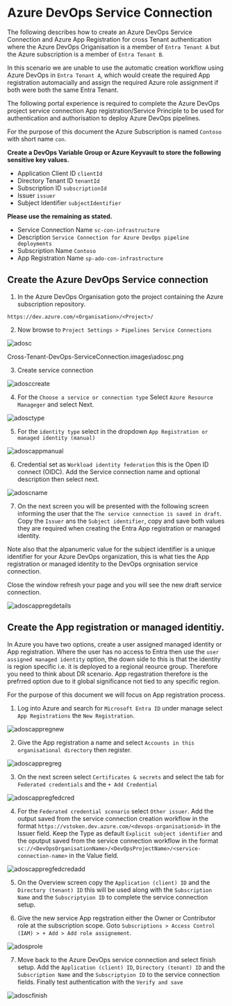 # Azure DevOps Service Connection

The following describes how to create an Azure DevOps Service Connection and Azure App Registration for cross Tenant authentication where the Azure DevOps Origanisation is a member of `Entra Tenant A` but the Azure subscription is a member of `Entra Tenant B`.

In this scenario we are unable to use the automatic creation workflow using Azure DevOps in `Entra Tenant A`, which would create the required App registration automacially and assign the required Azure role assignment if both were both the same Entra Tenant.

The following portal experience is required to complete the Azure DevOps project service connection App registration/Service Principle to be used for authentication and authorisation to deploy Azure DevOps pipelines.

For the purpose of this document the Azure Subscription is named `Contoso` with short name `con`.

**Create a DevOps Variable Group or Azure Keyvault to store the following sensitive key values.**

- Application Client ID `clientId`
- Directory Tenant ID `tenantId`
- Subscription ID `subscriptionId`
- Issuer `issuer`
- Subject Identifier `subjectIdentifier`

**Please use the remaining as stated.**

- Service Connection Name `sc-con-infrastructure`
- Description `Service Connection for Azure DevOps pipeline deployments`
- Subscription Name `Contoso`
- App Registration Name `sp-ado-con-infrastructure`

## Create the Azure DevOps Service connection

01. In the Azure DevOps Organisation goto the project containing the Azure subscription repository.

`https://dev.azure.com/<Organisation>/<Project>/`

02. Now browse to `Project Settings > Pipelines Service Connections`

![adosc](.images/adosc.png)

Cross-Tenant-DevOps-ServiceConnection\.images\adosc.png

03. Create service connection

![adosccreate](.images/adosccreate.png)

04. For the `Choose a service or connection type` Select `Azure Resource Manageger` and select Next.

![adosctype](.images/adosctype.png)

05. For the `identity type` select in the dropdown `App Registration or managed identity (manual)`

![adoscappmanual](.images/adoscappmanual.png)

06. Credential set as `Workload identity federation` this is the Open ID connect (OIDC). Add the Service connection name and optional description then select next.

![adoscname](.images/adoscname.png)

07. On the next screen you will be presented with the following screen informing the user that the `The service connection is saved in draft`. Copy the `Issuer` ans the `Subject identifier`, copy and save both values they are required when creating the Entra App registration or managed identity. 

Note also that the alpanumeric value for the subject identifier is a unique identifier for your Azure DevOps organization, this is what ties the App registration or managed identity to the DevOps orgnisation service connection.

Close the window refresh your page and you will see the new draft service connection.

![adoscappregdetails](.images/adoscappregdetails.png)

## Create the App registration or managed identitiy.

In Azure you have two options, create a user assigned managed identity or App registration. Where the user has no access to Entra then use the `user assigned managed identity` option, the down side to this is that the identity is region specific i.e. it is deployed to a regional reource group. Therefore you need to think about DR scenario. App regastration therefore is the prefrred option due to it global significance not tied to any specific region.

For the purpose of this document we will focus on App registration process.

01. Log into Azure and search for `Microsoft Entra ID` under manage select `App Registrations` the `New Registration`.

![adoscappregnew](.images/adoscappregnew.png)

02. Give the App registration a name and select `Accounts in this organisational directory` then register.

![adoscappregreg](.images/adoscappregreg.png)

03. On the next screen select `Certificates & secrets` and select the tab for `Federated credentials` and the `+ Add Credential`

![adoscappregfedcred](.images/adoscappregfedcred.png)

04. For the `Federated credential scenario` select `Other issuer`. Add the output saved from the service connection creation workflow in the format `https://vstoken.dev.azure.com/<devops-organisationid>` in the Issuer field. Keep the Type as default `Explicit subject identifier` and the oputput saved from the service connection workflow in the format `sc://<DevOpsOrganisationName>/<DevOpsProjectName>/<service-connection-name>` in the Value field.

![adoscappregfedcredadd](.images/adoscappregfedcredadd.png)

05. On the Overview screen copy the `Application (client) ID` and the `Directory (tenant) ID` this will be used along with the `Subscription Name` and the `Subscriptyion ID` to complete the service connection setup.

06. Give the new service App regstration either the Owner or Contributor role at the subscription scope. Goto `Subscriptions > Access Control (IAM) > + Add > Add role assignement`.

![adosprole](.images/adosprole.png)

07. Move back to the Azure DevOps service connection and select finish setup. Add the `Application (client) ID`, `Directory (tenant) ID` and the `Subscription Name` and the `Subscriptyion ID` to the service connection fields. Finally test authentication with the `Verify and save`

![adoscfinish](.images/adoscfinish.png)